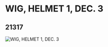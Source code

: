 # WIG, HELMET 1, DEC. 3
## 21317
![WIG, HELMET 1, DEC. 3](https://lc-www-live-s.legocdn.com/media/bricks/5/2/6115792.jpg)